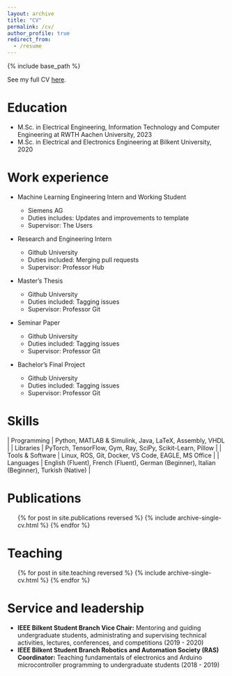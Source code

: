 ```yaml
---
layout: archive
title: "CV"
permalink: /cv/
author_profile: true
redirect_from:
  - /resume
---
```


{% include base_path %}

See my full CV [here](/files/Oguz_Altan_Resume.pdf).

Education
======
* M.Sc. in Electrical Engineering, Information Technology and Computer Engineering at RWTH Aachen University, 2023
* M.Sc. in Electrical and Electronics Engineering at Bilkent University, 2020

Work experience
======
* Machine Learning Engineering Intern and Working Student
  * Siemens AG
  * Duties includes: Updates and improvements to template
  * Supervisor: The Users

* Research and Engineering Intern
  * Github University
  * Duties included: Merging pull requests
  * Supervisor: Professor Hub

* Master’s Thesis
  * Github University
  * Duties included: Tagging issues
  * Supervisor: Professor Git

* Seminar Paper
  * Github University
  * Duties included: Tagging issues
  * Supervisor: Professor Git

* Bachelor’s Final Project
  * Github University
  * Duties included: Tagging issues
  * Supervisor: Professor Git


Skills
======
<!-- * Skill 1
* Skill 2
  * Sub-skill 2.1
  * Sub-skill 2.2
  * Sub-skill 2.3
* Skill 3 -->

<!-- | Category           | Skills                                                                                                  |
|--------------------|---------------------------------------------------------------------------------------------------------|
| Programming        | Python, MATLAB & Simulink, Java, LaTeX, Assembly, VHDL                                                  |
| Libraries          | PyTorch, TensorFlow, Gym, Ray, SciPy, Scikit-Learn, Pillow                                              |
| Tools & Software   | Linux, ROS, Git, Docker, VS Code, EAGLE, MS Office                                                      |
| Languages          | English (Fluent), French (Fluent), German (Beginner), Italian (Beginner), Turkish (Native)              | -->

| Programming        | Python, MATLAB & Simulink, Java, LaTeX, Assembly, VHDL                                                  |
| Libraries          | PyTorch, TensorFlow, Gym, Ray, SciPy, Scikit-Learn, Pillow                                              |
| Tools & Software   | Linux, ROS, Git, Docker, VS Code, EAGLE, MS Office                                                      |
| Languages          | English (Fluent), French (Fluent), German (Beginner), Italian (Beginner), Turkish (Native)              |


Publications
======
  <ul>{% for post in site.publications reversed %}
    {% include archive-single-cv.html %}
  {% endfor %}</ul>
  
<!-- Talks
======
  <ul>{% for post in site.talks reversed %}
    {% include archive-single-talk-cv.html  %}
  {% endfor %}</ul> -->
  
Teaching
======
  <ul>{% for post in site.teaching reversed %}
    {% include archive-single-cv.html %}
  {% endfor %}</ul>
  
Service and leadership
======
* **IEEE Bilkent Student Branch Vice Chair:** Mentoring and guiding undergraduate students, administrating and
supervising technical activities, lectures, conferences, and competitions (2019 - 2020)
* **IEEE Bilkent Student Branch Robotics and Automation Society (RAS) Coordinator:** Teaching
fundamentals of electronics and Arduino microcontroller programming to undergraduate students (2018 - 2019)
